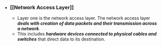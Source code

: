 - ### [[Network Access Layer]]
	- Layer one is the network access layer. The network access layer ***deals with creation of data packets and their transmission across a network***. 
	- This includes ***hardware devices connected to physical cables and switches*** that direct data to its destination.